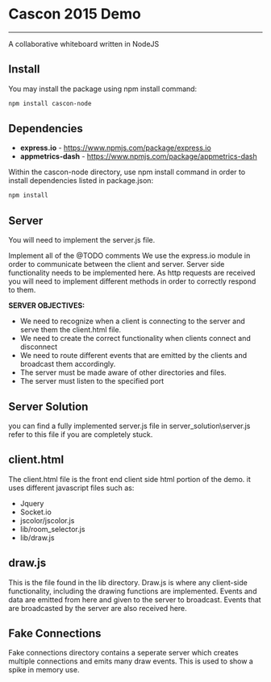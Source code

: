 # Cascon 2015 Demo
-----------
A collaborative whiteboard written in NodeJS

Install
--------
You may install the package using npm install command:

```bash
npm install cascon-node
```
Dependencies
--------
* **express.io** - https://www.npmjs.com/package/express.io
* **appmetrics-dash** - https://www.npmjs.com/package/appmetrics-dash

Within the cascon-node directory, use npm install command in order to install dependencies listed in package.json:
```bash
npm install
```


Server
--------
You will need to implement the server.js file.

Implement all of the @TODO comments 
We use the express.io module in order to communicate between the client and server.
Server side functionality needs to be implemented here.
As http requests are received you will need to implement different methods in order to correctly
respond to them.
 
**SERVER OBJECTIVES:** 
* We need to recognize when a client is connecting to the server and serve them the client.html file.
* We need to create the correct functionality when clients connect and disconnect
* We need to route different events that are emitted by the clients and broadcast them accordingly.
* The server must be made aware of other directories and files.
* The server must listen to the specified port

Server Solution
--------
you can find a fully implemented server.js file in server_solution\server.js 
refer to this file if you are completely stuck.

client.html
--------
The client.html file is the front end client side html portion of the demo. it uses different javascript files such as:
* Jquery
* Socket.io
* jscolor/jscolor.js
* lib/room_selector.js
* lib/draw.js

draw.js
--------
This is the file found in the lib directory. 
Draw.js is where any client-side functionality, including the drawing functions are implemented.
Events and data are emitted from here and given to the server to broadcast.
Events that are broadcasted by the server are also received here.

Fake Connections
--------
Fake connections directory contains a seperate server which creates multiple connections and emits many draw events.
This is used to show a spike in memory use.
